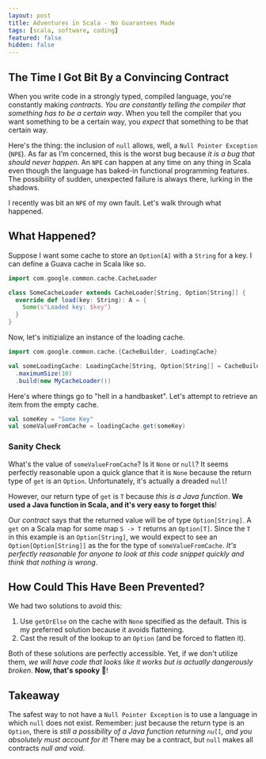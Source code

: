 ```yaml
---
layout: post
title: Adventures in Scala - No Guarantees Made
tags: [scala, software, coding]
featured: false
hidden: false
---
```


## The Time I Got Bit By a Convincing Contract

When you write code in a strongly typed, compiled language, you're constantly making *contracts*.
*You are constantly telling the compiler that something has to be a certain way*.
When you tell the compiler that you want something to be a certain way, you *expect* that something to be that certain way.

Here's the thing:
the inclusion of `null` allows, well, a `Null Pointer Exception` (`NPE`).
As far as I'm concerned, this is the worst bug because *it is a bug that should never happen*.
An `NPE` can happen at any time on any thing in Scala even though the language has baked-in functional programming features.
The possibility of sudden, unexpected failure is always there, lurking in the shadows.

I recently was bit an `NPE` of my own fault.
Let's walk through what happened.

## What Happened?

Suppose I want some cache to store an `Option[A]` with a `String` for a key.
I can define a Guava cache in Scala like so.

```scala
import com.google.common.cache.CacheLoader

class SomeCacheLoader extends CacheLoader[String, Option[String]] {
  override def load(key: String): A = {
    Some(s"Loaded key: $key")
  }
}
```

Now, let's initizialize an instance of the loading cache.

```scala
import com.google.common.cache.{CacheBuilder, LoadingCache}

val someLoadingCache: LoadingCache[String, Option[String]] = CacheBuilder.newBuilder()
  .maximumSize(10)
  .build(new MyCacheLoader())
```

Here's where things go to "hell in a handbasket".
Let's attempt to retrieve an item from the empty cache.

```scala
val someKey = "Some Key"
val someValueFromCache = loadingCache.get(someKey)
```

### Sanity Check

What's the value of `someValueFromCache`?
Is it `None` or `null`?
It seems perfectly reasonable upon a quick glance that it is `None` because the return type of `get` is an `Option`.
Unfortunately, it's actually a dreaded `null`!

However, our return type of `get` is `T` because *this is a Java function*.
**We used a Java function in Scala, and it's very easy to forget this**!

Our *contract* says that the returned value will be of type `Option[String]`.
A `get` on a Scala map for some map `S -> T` returns an `Option[T]`.
Since the `T` in this example is an `Option[String]`, we would expect to see an `Option[Option[String]]` as the for the type of `someValueFromCache`.
*It's perfectly reasonable for anyone to look at this code snippet quickly and think that nothing is wrong*.

## How Could This Have Been Prevented?

We had two solutions to avoid this:

1. Use `getOrElse` on the cache with `None` specified as the default. This is my preferred solution because it avoids flattening.
2. Cast the result of the lookup to an `Option` (and be forced to flatten it).

Both of these solutions are perfectly accessible.
Yet, if we don't utilize them, *we will have code that looks like it works but is actually dangerously broken*.
**Now, that's spooky** 👻!

## Takeaway

The safest way to not have a `Null Pointer Exception` is to use a language in which `null` does not exist.
Remember: just because the return type is an `Option`, there is *still a possibility of a Java function returning `null`, and you absolutely must account for it*!
There may be a contract, but `null` makes all contracts *null and void*.
